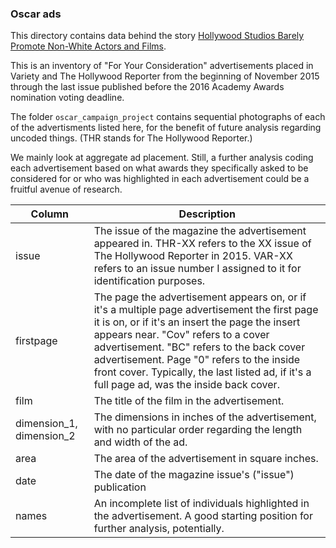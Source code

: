 ### Oscar ads

This directory contains data behind the story [Hollywood Studios  Barely Promote Non-White Actors and Films](http://fivethirtyeight.com/features/oscars-diversity-hollywood-ad-campaign).

This is an inventory of "For Your Consideration" advertisements placed in Variety and The Hollywood Reporter from the beginning of November 2015 through the last issue published before the 2016 Academy Awards nomination voting deadline. 

The folder `oscar_campaign_project` contains sequential photographs of each of the advertisments listed here, for the benefit of future analysis regarding uncoded things. (THR stands for The Hollywood Reporter.)

We mainly look at aggregate ad placement. Still, a further analysis coding each advertisement based on what awards they specifically asked to be considered for or who was highlighted in each advertisement could be a fruitful avenue of research. 

Column | Description
----- | --------
issue | The issue of the magazine the advertisement appeared in. THR-XX refers to the XX issue of The Hollywood Reporter in 2015. VAR-XX refers to an issue number I assigned to it for identification purposes. 
firstpage | The page the advertisement appears on, or if it's a multiple page advertisement the first page it is on, or if it's an insert the page the insert appears near. "Cov" refers to a cover advertisement. "BC" refers to the back cover advertisement. Page "0" refers to the inside front cover. Typically, the last listed ad, if it's a full page ad, was the inside back cover. 
film | The title of the film in the advertisement. 
dimension_1, dimension_2 | The dimensions in inches of the advertisement, with no particular order regarding the length and width of the ad. 
area | The area of the advertisement in square inches. 
date | The date of the magazine issue's ("issue") publication
names | An incomplete list of individuals highlighted in the advertisement. A good starting position for further analysis, potentially. 